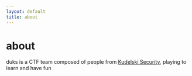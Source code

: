 ```yaml
---
layout: default
title: about
---
```


# about 

duks is a CTF team composed of people from [Kudelski
Security](https://www.kudelskisecurity.com), playing to learn and have
fun
